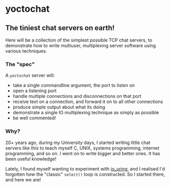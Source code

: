 # yoctochat

## The tiniest chat servers on earth!

Here will be a collection of the simplest possible TCP chat servers, to demonstrate how to write multiuser, multiplexing server software using various techniques.

### The "spec"

A `yoctochat` server will:

* take a single commandline argument, the port to listen on
* open a listening port
* handle multiple connections and disconnections on that port
* receive text on a connection, and forward it on to all other connections
* produce simple output about what its doing
* demonstrate a single IO multiplexing technique as simply as possible
* be well commented!

### Why?

20+ years ago, during my University days, I started writing little chat servers like this to teach myself C, UNIX, systems programming, internet programming, and so on. I went on to write bigger and better ones. It has been useful knowledge!

Lately, I found myself wanting to experiment with [io_uring](https://unixism.net/loti/), and I realised I'd forgotten how the "classic" `select()` loop is constructed. So I started there, and here we are!
